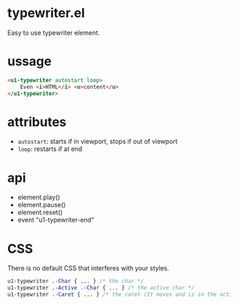 # typewriter.el
Easy to use typewriter element.

# ussage

```html
<u1-typewriter autostart loop>
    Even <i>HTML</i> <u>content</u>
</u1-typewriter>
```

# attributes
- `autostart`: starts if in viewport, stops if out of viewport  
- `loop`: restarts if at end

# api
- element.play()
- element.pause()
- element.reset()
- event "u1-typewriter-end"

# CSS
There is no default CSS that interferes with your styles.

```css
u1-typewriter .-Char { ... } /* the char */
u1-typewriter .-Active .-Char { ... } /* the active char */
u1-typewriter .-Caret { ... } /* the caret (It moves and is in the active char element) */
```
